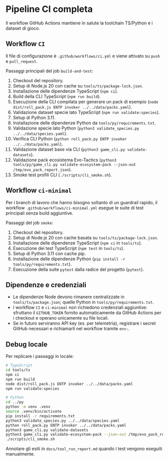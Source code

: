 # Pipeline CI completa

Il workflow GitHub Actions mantiene in salute la toolchain TS/Python e i dataset di gioco.

## Workflow `CI`

Il file di configurazione è `.github/workflows/ci.yml` e viene attivato su `push` e `pull_request`.

Passaggi principali del job `build-and-test`:

1. Checkout del repository.
2. Setup di Node.js 20 con cache su `tools/ts/package-lock.json`.
3. Installazione delle dipendenze TypeScript (`npm ci`).
4. Build della CLI TypeScript (`npm run build`).
5. Esecuzione della CLI compilata per generare un pack di esempio (`node dist/roll_pack.js ENTP invoker ../../data/packs.yaml`).
6. Validazione dataset specie lato TypeScript (`npm run validate:species`).
7. Setup di Python 3.11.
8. Installazione delle dipendenze Python da `tools/py/requirements.txt`.
9. Validazione specie lato Python (`python3 validate_species.py ../../data/species.yaml`).
10. Verifica CLI Python (`python roll_pack.py ENTP invoker ../../data/packs.yaml`).
11. Validazione dataset base via CLI (`python3 game_cli.py validate-datasets`).
12. Validazione pack ecosistema Evo-Tactics (`python3 tools/py/game_cli.py validate-ecosystem-pack --json-out /tmp/evo_pack_report.json`).
13. Smoke test profili CLI (`./scripts/cli_smoke.sh`).

## Workflow `ci-minimal`

Per i branch di lavoro che hanno bisogno soltanto di un guardrail rapido, il workflow `.github/workflows/ci-minimal.yml` esegue
le suite di test principali senza build aggiuntive.

Passaggi del job `smoke`:

1. Checkout del repository.
2. Setup di Node.js 20 con cache basata su `tools/ts/package-lock.json`.
3. Installazione delle dipendenze TypeScript (`npm ci` in `tools/ts`).
4. Esecuzione dei test TypeScript (`npm test` in `tools/ts`).
5. Setup di Python 3.11 con cache pip.
6. Installazione delle dipendenze Python (`pip install -r tools/py/requirements.txt`).
7. Esecuzione della suite `pytest` dalla radice del progetto (`pytest`).

## Dipendenze e credenziali

- Le dipendenze Node devono rimanere centralizzate in `tools/ts/package.json`; quelle Python in `tools/py/requirements.txt`.
- I workflow `CI` e `ci-minimal` non richiedono credenziali aggiuntive: sfruttano il `GITHUB_TOKEN` fornito automaticamente da GitHub
  Actions per i checkout e operano unicamente su file locali.
- Se in futuro serviranno API key (es. per telemetria), registrare i secret GitHub necessari e richiamarli nel workflow tramite `env:`.

## Debug locale

Per replicare i passaggi in locale:

```bash
# TypeScript
cd tools/ts
npm ci
npm run build
node dist/roll_pack.js ENTP invoker ../../data/packs.yaml
npm run validate:species

# Python
cd ../py
python -m venv .venv
source .venv/bin/activate
pip install -r requirements.txt
python3 validate_species.py ../../data/species.yaml
python roll_pack.py ENTP invoker ../../data/packs.yaml
python3 game_cli.py validate-datasets
python3 game_cli.py validate-ecosystem-pack --json-out /tmp/evo_pack_report.json
./scripts/cli_smoke.sh
```

Annotare gli esiti in `docs/tool_run_report.md` quando i test vengono eseguiti manualmente.
